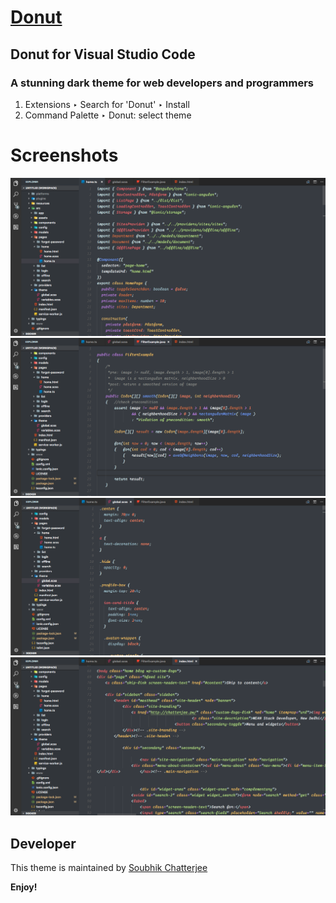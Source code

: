 # [Donut](https://marketplace.visualstudio.com/items?itemName=SoubhikChatterjee.donut)

## Donut for Visual Studio Code

### A stunning dark theme for web developers and programmers

1. Extensions ‣ Search for 'Donut' ‣ Install
2. Command Palette ‣ Donut: select theme

# Screenshots

[![N|Solid](https://raw.githubusercontent.com/soubhikchatterjee/donut/master/screenshots/typescript.png)](TypeScript)
[![N|Solid](https://raw.githubusercontent.com/soubhikchatterjee/donut/master/screenshots/java.png)](Java)
[![N|Solid](https://raw.githubusercontent.com/soubhikchatterjee/donut/master/screenshots/sass.png)](SASS)
[![N|Solid](https://raw.githubusercontent.com/soubhikchatterjee/donut/master/screenshots/html.png)](HTML)

## Developer

This theme is maintained by [Soubhik Chatterjee](http://soubhik.chatterjee.pw)

**Enjoy!**
